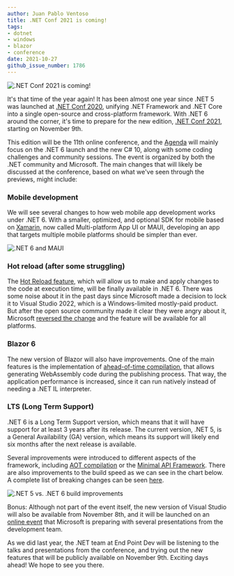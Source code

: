 ```yaml
---
author: Juan Pablo Ventoso
title: .NET Conf 2021 is coming!
tags:
- dotnet
- windows
- blazor
- conference
date: 2021-10-27
github_issue_number: 1786
---
```


![.NET Conf 2021 is coming!](/blog/2021/10/net-conf-2021-is-coming/dotnet-conf-2021.jpg)

It's that time of the year again! It has been almost one year since .NET 5 was launched at [.NET Conf 2020](/blog/2020/11/dotnet-5-released-net-conf-2020/), unifying .NET Framework and .NET Core into a single open-source and cross-platform framework. With .NET 6 around the corner, it's time to prepare for the new edition, [.NET Conf 2021](https://www.dotnetconf.net/), starting on November 9th.

This edition will be the 11th online conference, and the [Agenda](https://www.dotnetconf.net/agenda) will mainly focus on the .NET 6 launch and the new C# 10, along with some coding challenges and community sessions. The event is organized by both the .NET community and Microsoft. The main changes that will likely be discussed at the conference, based on what we've seen through the previews, might include:

### Mobile development

We will see several changes to how web mobile app development works under .NET 6. With a smaller, optimized, and optional SDK for mobile based on [Xamarin](https://dotnet.microsoft.com/apps/xamarin), now called Multi-platform App UI or MAUI, developing an app that targets multiple mobile platforms should be simpler than ever.

![.NET 6 and MAUI](/blog/2021/10/net-conf-2021-is-coming/dotnet-maui.jpg)

### Hot reload (after some struggling)

The [Hot Reload feature](https://devblogs.microsoft.com/dotnet/introducing-net-hot-reload/), which will allow us to make and apply changes to the code at execution time, will be finally available in .NET 6. There was some noise about it in the past days since Microsoft made a decision to lock it to Visual Studio 2022, which is a Windows-limited mostly-paid product. But after the open source community made it clear they were angry about it, Microsoft [reversed the change](https://devblogs.microsoft.com/dotnet/update-on-net-hot-reload-progress-and-visual-studio-2022-highlights/) and the feature will be available for all platforms.

### Blazor 6

The new version of Blazor will also have improvements. One of the main features is the implementation of [ahead-of-time compilation](https://devblogs.microsoft.com/aspnet/asp-net-core-updates-in-net-6-preview-4/#blazor-webassembly-ahead-of-time-aot-compilation), that allows generating WebAssembly code during the publishing process. That way, the application performance is increased, since it can run natively instead of needing a .NET IL interpreter.

### LTS (Long Term Support)

.NET 6 is a Long Term Support version, which means that it will have support for at least 3 years after its release. The current version, .NET 5, is a General Availability (GA) version, which means its support will likely end six months after the next release is available.

Several improvements were introduced to different aspects of the framework, including [AOT compilation](https://www.reddit.com/r/dotnet/comments/o21i5k/webassembly_aot_support_is_now_available_with_net/) or the [Minimal API Framework](https://dotnetcoretutorials.com/2021/07/16/building-minimal-apis-in-net-6/). There are also improvements to the build speed as we can see in the chart below. A complete list of breaking changes can be seen [here](https://docs.microsoft.com/en-us/dotnet/core/compatibility/6.0).

![.NET 5 vs. .NET 6 build improvements](/blog/2021/10/net-conf-2021-is-coming/dotnet-5-vs-dotnet-6-improvements.jpg)

Bonus: Although not part of the event itself, the new version of Visual Studio will also be available from November 8th, and it will be launched on an [online event](https://visualstudio.microsoft.com/launch/) that Microsoft is preparing with several presentations from the development team.

As we did last year, the .NET team at End Point Dev will be listening to the talks and presentations from the conference, and trying out the new features that will be publicly available on November 9th. Exciting days ahead! We hope to see you there.
